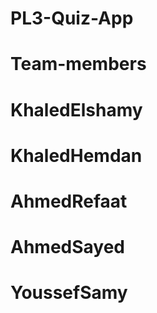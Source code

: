 # PL3-Quiz-App
# Team-members
# KhaledElshamy
# KhaledHemdan
# AhmedRefaat
# AhmedSayed
# YoussefSamy
